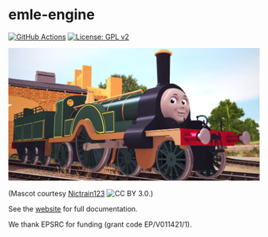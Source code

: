 # emle-engine

[![GitHub Actions](https://github.com/chemle/emle-engine/actions/workflows/main.yaml/badge.svg)](https://github.com/chemle/emle-engine/actions/workflows/main.yaml)
[![License: GPL v2](https://img.shields.io/badge/License-GPL_v2-blue.svg)](https://www.gnu.org/licenses/old-licenses/gpl-2.0.en.html)

![Emily Engine](doc/source/images/logo.jpg)

(Mascot courtesy [Nictrain123](https://www.deviantart.com/nictrain123/art/Simply-Emily-774815887) ![CC BY 3.0](https://licensebuttons.net/l/by/3.0/80x15.png).)

See the [website](https://chemle.github.io/emle-engine) for full documentation.

We thank EPSRC for funding (grant code EP/V011421/1).
